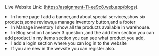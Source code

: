 Live Website Link: (https://assignment-11-ee9c8.web.app/blogs).

<li>In home page I add a banner,and about special services,show six products,some reviews,a manage inventory button,and a footer</Li>
<li>In Manage inventory I show all the products available in warehouse.</Li>
<li>In Blog section I answer 3 question ,and the add item section you can add product.In my items section you can see what product you add, </Li>
<li>I add a login section where you can log in to the website</Li>
<li>If you are new in the wevsite you can register also.</Li>

